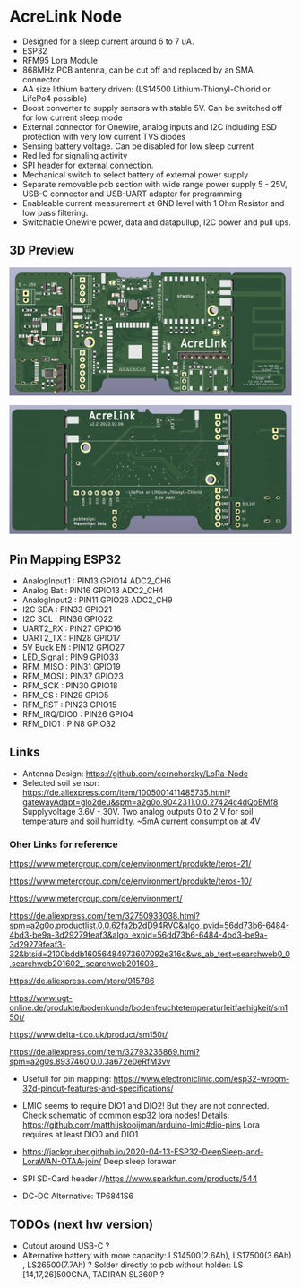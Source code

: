 # AcreLink Node
- Designed for a sleep current around 6 to 7 uA. 
- ESP32
- RFM95 Lora Module
- 868MHz PCB antenna, can be cut off and replaced by an SMA connector
- AA size lithium battery driven: (LS14500 Lithium-Thionyl-Chlorid or LifePo4 possible)
- Boost converter to supply sensors with stable 5V. Can be switched off for low current sleep mode
- External connector for Onewire, analog inputs and I2C including ESD protection with very low current TVS diodes
- Sensing battery voltage. Can be disabled for low sleep current
- Red led for signaling activity
- SPI header for external connection. 
- Mechanical switch to select battery of external power supply 
- Separate removable pcb section with wide range power supply 5 - 25V,  USB-C connector and USB-UART adapter for programming
- Enableable current measurement at GND level with 1 Ohm Resistor and low pass filtering. 
- Switchable Onewire power, data and datapullup, I2C power and pull ups. 
 

## 3D Preview 
![3D Preview](media/3d_front.JPG)

![3D Preview](media/3d_back.JPG)


## Pin Mapping ESP32
- AnalogInput1 : PIN13  GPIO14  ADC2_CH6
- Analog Bat   : PIN16  GPIO13  ADC2_CH4 
- AnalogInput2 : PIN11 GPIO26   ADC2_CH9
- I2C SDA	   : PIN33 GPIO21 		
- I2C SCL 	   : PIN36  GPIO22     
- UART2_RX     : PIN27 GPIO16        
- UART2_TX     : PIN28 GPIO17 		 
- 5V Buck EN   : PIN12 GPIO27 		
- LED_Signal   : PIN9 GPIO33
- RFM_MISO     : PIN31  GPIO19 
- RFM_MOSI     : PIN37  GPIO23 
- RFM_SCK      : PIN30  GPIO18
- RFM_CS       : PIN29  GPIO5
- RFM_RST      : PIN23  GPIO15 
- RFM_IRQ/DIO0 : PIN26  GPIO4 
- RFM_DIO1     : PIN8   GPIO32 	


## Links
- Antenna Design: https://github.com/cernohorsky/LoRa-Node  
- Selected soil sensor: https://de.aliexpress.com/item/1005001411485735.html?gatewayAdapt=glo2deu&spm=a2g0o.9042311.0.0.27424c4dQoBMf8 Supplyvoltage 3.6V - 30V.    Two analog outputs  0 to 2 V  for  soil temperature and soil humidity. ~5mA current consumption at 4V 


### Oher Links for reference
https://www.metergroup.com/de/environment/produkte/teros-21/

https://www.metergroup.com/de/environment/produkte/teros-10/

https://www.metergroup.com/de/environment/

https://de.aliexpress.com/item/32750933038.html?spm=a2g0o.productlist.0.0.62fa2b2dD94RVC&algo_pvid=56dd73b6-6484-4bd3-be9a-3d29279feaf3&algo_expid=56dd73b6-6484-4bd3-be9a-3d29279feaf3-32&btsid=2100bddb16056484973607092e316c&ws_ab_test=searchweb0_0,searchweb201602_,searchweb201603_

https://de.aliexpress.com/store/915786

https://www.ugt-online.de/produkte/bodenkunde/bodenfeuchtetemperaturleitfaehigkeit/sm150t/

https://www.delta-t.co.uk/product/sm150t/

https://de.aliexpress.com/item/32793236869.html?spm=a2g0s.8937460.0.0.3a672e0eRfM3vv

- Usefull for pin mapping: https://www.electroniclinic.com/esp32-wroom-32d-pinout-features-and-specifications/ 

- LMIC seems to require DIO1 and DIO2!  But they are not connected.   Check schematic of common esp32 lora nodes!  Details: https://github.com/matthijskooijman/arduino-lmic#dio-pins  Lora requires at least DIO0 and DIO1

- https://jackgruber.github.io/2020-04-13-ESP32-DeepSleep-and-LoraWAN-OTAA-join/  Deep sleep lorawan

- SPI SD-Card header  //https://www.sparkfun.com/products/544 

- DC-DC Alternative: TP6841S6

## TODOs (next hw version)
- Cutout around USB-C ?
- Alternative battery with more capacity: LS14500(2.6Ah), LS17500(3.6Ah) , LS26500(7.7Ah) ?    Solder directly to pcb without holder: LS [14,17,26]500CNA, TADIRAN SL360P  ?


 
 
 
 